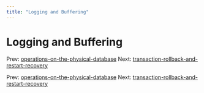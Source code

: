 ```yaml
---
title: "Logging and Buffering"
---
```


# Logging and Buffering

Prev: [operations-on-the-physical-database](operations-on-the-physical-database.md)
Next: [transaction-rollback-and-restart-recovery](transaction-rollback-and-restart-recovery.md)

Prev: [operations-on-the-physical-database](operations-on-the-physical-database.md)
Next: [transaction-rollback-and-restart-recovery](transaction-rollback-and-restart-recovery.md)
